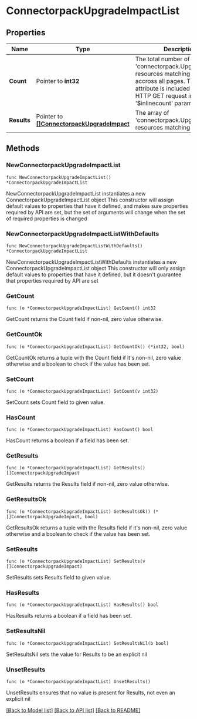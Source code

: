 # ConnectorpackUpgradeImpactList

## Properties

Name | Type | Description | Notes
------------ | ------------- | ------------- | -------------
**Count** | Pointer to **int32** | The total number of &#39;connectorpack.UpgradeImpact&#39; resources matching the request, accross all pages. The &#39;Count&#39; attribute is included when the HTTP GET request includes the &#39;$inlinecount&#39; parameter. | [optional] 
**Results** | Pointer to [**[]ConnectorpackUpgradeImpact**](connectorpack.UpgradeImpact.md) | The array of &#39;connectorpack.UpgradeImpact&#39; resources matching the request. | [optional] 

## Methods

### NewConnectorpackUpgradeImpactList

`func NewConnectorpackUpgradeImpactList() *ConnectorpackUpgradeImpactList`

NewConnectorpackUpgradeImpactList instantiates a new ConnectorpackUpgradeImpactList object
This constructor will assign default values to properties that have it defined,
and makes sure properties required by API are set, but the set of arguments
will change when the set of required properties is changed

### NewConnectorpackUpgradeImpactListWithDefaults

`func NewConnectorpackUpgradeImpactListWithDefaults() *ConnectorpackUpgradeImpactList`

NewConnectorpackUpgradeImpactListWithDefaults instantiates a new ConnectorpackUpgradeImpactList object
This constructor will only assign default values to properties that have it defined,
but it doesn't guarantee that properties required by API are set

### GetCount

`func (o *ConnectorpackUpgradeImpactList) GetCount() int32`

GetCount returns the Count field if non-nil, zero value otherwise.

### GetCountOk

`func (o *ConnectorpackUpgradeImpactList) GetCountOk() (*int32, bool)`

GetCountOk returns a tuple with the Count field if it's non-nil, zero value otherwise
and a boolean to check if the value has been set.

### SetCount

`func (o *ConnectorpackUpgradeImpactList) SetCount(v int32)`

SetCount sets Count field to given value.

### HasCount

`func (o *ConnectorpackUpgradeImpactList) HasCount() bool`

HasCount returns a boolean if a field has been set.

### GetResults

`func (o *ConnectorpackUpgradeImpactList) GetResults() []ConnectorpackUpgradeImpact`

GetResults returns the Results field if non-nil, zero value otherwise.

### GetResultsOk

`func (o *ConnectorpackUpgradeImpactList) GetResultsOk() (*[]ConnectorpackUpgradeImpact, bool)`

GetResultsOk returns a tuple with the Results field if it's non-nil, zero value otherwise
and a boolean to check if the value has been set.

### SetResults

`func (o *ConnectorpackUpgradeImpactList) SetResults(v []ConnectorpackUpgradeImpact)`

SetResults sets Results field to given value.

### HasResults

`func (o *ConnectorpackUpgradeImpactList) HasResults() bool`

HasResults returns a boolean if a field has been set.

### SetResultsNil

`func (o *ConnectorpackUpgradeImpactList) SetResultsNil(b bool)`

 SetResultsNil sets the value for Results to be an explicit nil

### UnsetResults
`func (o *ConnectorpackUpgradeImpactList) UnsetResults()`

UnsetResults ensures that no value is present for Results, not even an explicit nil

[[Back to Model list]](../README.md#documentation-for-models) [[Back to API list]](../README.md#documentation-for-api-endpoints) [[Back to README]](../README.md)


